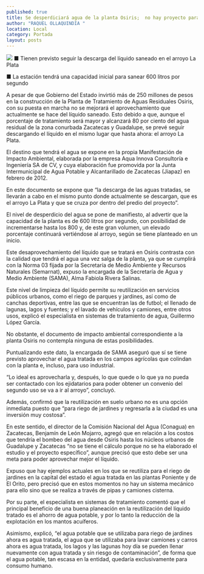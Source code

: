 ```yaml
---
published: true
title: Se desperdiciará agua de la planta Osiris;  no hay proyecto para su reutilización
author: "RAQUEL OLLAQUINDIA "
location: Local
category: Portada
layout: posts
---
```


![](http://i.imgur.com/Pd1R2Rkm.jpg)
■ Tienen previsto seguir la descarga del líquido saneado en el arroyo La Plata

■ La estación tendrá una capacidad inicial para sanear 600 litros por segundo

A pesar de que Gobierno del Estado invirtió más de 250 millones de pesos en la construcción de la Planta de Tratamiento de Aguas Residuales Osiris, con su puesta en marcha no se mejorará el aprovechamiento que actualmente se hace del líquido saneado. 
Esto debido a que, aunque el porcentaje de tratamiento será mayor y alcanzará 80 por ciento del agua residual de la zona conurbada Zacatecas y Guadalupe, se prevé seguir descargando el líquido en el mismo lugar que hasta ahora: el arroyo La Plata.

El destino que tendrá el agua se expone en la propia Manifestación de Impacto Ambiental, elaborada por la empresa Aqua Innova Consultoría e Ingeniería SA de CV, y cuya elaboración fue promovida por la Junta Intermunicipal de Agua Potable y Alcantarillado de Zacatecas (Jiapaz) en febrero de 2012.

En este documento se expone que “la descarga de las aguas tratadas, se llevarán a cabo en el mismo punto donde actualmente se descargan, que es el arroyo La Plata y que se cruza por dentro del predio del proyecto”.

El nivel de desperdicio del agua se pone de manifiesto, al advertir que la capacidad de la planta es de 600 litros por segundo, con posibilidad de incrementarse hasta los 800 y, de este gran volumen, un elevado porcentaje continuará vertiéndose al arroyo, según se tiene planteado en un inicio.

Este desaprovechamiento del líquido que se tratará en Osiris contrasta con la calidad que tendrá el agua una vez salga de la planta, ya que se cumplirá con la Norma 03 fijada por la Secretaría de Medio Ambiente y Recursos Naturales (Semarnat), expuso la encargada de la Secretaría de Agua y Medio Ambiente (SAMA), Alma Fabiola Rivera Salinas.

Este nivel de limpieza del líquido permite su reutilización en servicios públicos urbanos, como el riego de parques y jardines, así como de canchas deportivas, entre las que se encuentran las de futbol; el llenado de lagunas, lagos y fuentes; y el lavado de vehículos y camiones, entre otros usos, explicó el especialista en sistemas de tratamiento de agua, Guillermo López García.

No obstante, el documento de impacto ambiental correspondiente a la planta Osiris no contempla ninguna de estas posibilidades.

Puntualizando este dato, la encargada de SAMA aseguró que sí se tiene previsto aprovechar el agua tratada en los campos agrícolas que colindan con la planta e, incluso, para uso industrial. 

“Lo ideal es aprovecharla y, después, lo que quede o lo que ya no pueda ser contactado con los ejidatarios para poder obtener un convenio del segundo uso se va a ir al arroyo”, concluyó.

Además, confirmó que la reutilización en suelo urbano no es una opción inmediata puesto que “para riego de jardines y regresarla a la ciudad es una inversión muy costosa”.

En este sentido, el director de la Comisión Nacional del Agua (Conagua) en Zacatecas, Benjamín de León Mojarro, agregó que en relación a los costos que tendría el bombeo del agua desde Osiris hasta los núcleos urbanos de Guadalupe y Zacatecas “no se tiene el cálculo porque no se ha elaborado el estudio y el proyecto específico”, aunque precisó que esto debe ser una meta para poder aprovechar mejor el líquido.

Expuso que hay ejemplos actuales en los que se reutiliza para el riego de jardines en la capital del estado el agua tratada en las plantas Poniente y de El Orito, pero precisó que en estos momentos no hay un sistema mecánico para ello sino que se realiza a través de pipas y camiones cisterna.

Por su parte, el especialista en sistemas de tratamiento comentó que el principal beneficio de una buena planeación en la reutilización del líquido tratado es el ahorro de agua potable, y por lo tanto la reducción de la explotación en los mantos acuíferos. 

Asimismo, explicó, “el agua potable que se utilizaba para riego de jardines ahora es agua tratada, el agua que se utilizaba para lavar camiones y carros ahora es agua tratada, los lagos y las lagunas hoy día se pueden llenar nuevamente con agua tratada y sin riesgo de contaminación”, de forma que el agua potable, tan escasa en la entidad, quedaría exclusivamente para consumo humano.
